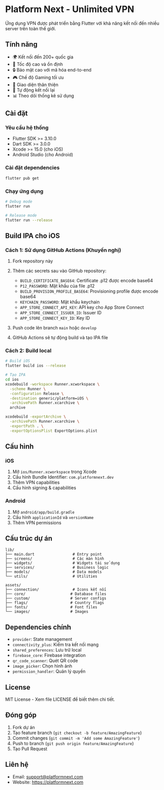 # Platform Next - Unlimited VPN

Ứng dụng VPN được phát triển bằng Flutter với khả năng kết nối đến nhiều server trên toàn thế giới.

## Tính năng

- 🌍 Kết nối đến 200+ quốc gia
- 🚀 Tốc độ cao và ổn định
- 🔒 Bảo mật cao với mã hóa end-to-end
- 🎮 Chế độ Gaming tối ưu
- 📱 Giao diện thân thiện
- 🔄 Tự động kết nối lại
- 📊 Theo dõi thống kê sử dụng

## Cài đặt

### Yêu cầu hệ thống

- Flutter SDK >= 3.10.0
- Dart SDK >= 3.0.0
- Xcode >= 15.0 (cho iOS)
- Android Studio (cho Android)

### Cài đặt dependencies

```bash
flutter pub get
```

### Chạy ứng dụng

```bash
# Debug mode
flutter run

# Release mode
flutter run --release
```

## Build IPA cho iOS

### Cách 1: Sử dụng GitHub Actions (Khuyến nghị)

1. Fork repository này
2. Thêm các secrets sau vào GitHub repository:
   - `BUILD_CERTIFICATE_BASE64`: Certificate .p12 được encode base64
   - `P12_PASSWORD`: Mật khẩu của file .p12
   - `BUILD_PROVISION_PROFILE_BASE64`: Provisioning profile được encode base64
   - `KEYCHAIN_PASSWORD`: Mật khẩu keychain
   - `APP_STORE_CONNECT_API_KEY`: API key cho App Store Connect
   - `APP_STORE_CONNECT_ISSUER_ID`: Issuer ID
   - `APP_STORE_CONNECT_KEY_ID`: Key ID

3. Push code lên branch `main` hoặc `develop`
4. GitHub Actions sẽ tự động build và tạo IPA file

### Cách 2: Build local

```bash
# Build iOS
flutter build ios --release

# Tạo IPA
cd ios
xcodebuild -workspace Runner.xcworkspace \
  -scheme Runner \
  -configuration Release \
  -destination generic/platform=iOS \
  -archivePath Runner.xcarchive \
  archive

xcodebuild -exportArchive \
  -archivePath Runner.xcarchive \
  -exportPath . \
  -exportOptionsPlist ExportOptions.plist
```

## Cấu hình

### iOS

1. Mở `ios/Runner.xcworkspace` trong Xcode
2. Cấu hình Bundle Identifier: `com.platformnext.dev`
3. Thêm VPN capabilities
4. Cấu hình signing & capabilities

### Android

1. Mở `android/app/build.gradle`
2. Cấu hình `applicationId` và `versionName`
3. Thêm VPN permissions

## Cấu trúc dự án

```
lib/
├── main.dart                 # Entry point
├── screens/                  # Các màn hình
├── widgets/                  # Widgets tái sử dụng
├── services/                 # Business logic
├── models/                   # Data models
└── utils/                    # Utilities

assets/
├── connection/               # Icons kết nối
├── core/                    # Database files
├── custom/                  # Server configs
├── flags/                   # Country flags
├── fonts/                   # Font files
└── images/                  # Images
```

## Dependencies chính

- `provider`: State management
- `connectivity_plus`: Kiểm tra kết nối mạng
- `shared_preferences`: Lưu trữ local
- `firebase_core`: Firebase integration
- `qr_code_scanner`: Quét QR code
- `image_picker`: Chọn hình ảnh
- `permission_handler`: Quản lý quyền

## License

MIT License - Xem file LICENSE để biết thêm chi tiết.

## Đóng góp

1. Fork dự án
2. Tạo feature branch (`git checkout -b feature/AmazingFeature`)
3. Commit changes (`git commit -m 'Add some AmazingFeature'`)
4. Push to branch (`git push origin feature/AmazingFeature`)
5. Tạo Pull Request

## Liên hệ

- Email: support@platformnext.com
- Website: https://platformnext.com
